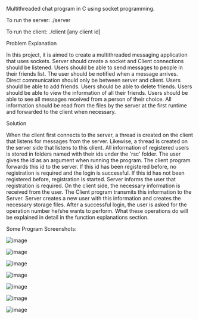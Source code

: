 Multithreaded chat program in C using socket programming.

To run the server: ./server

To run the client: ./client [any client id]

Problem Explanation

In this project, it is aimed to create a multithreaded messaging application that uses sockets. Server
should create a socket and Client connections should be listened. Users should be able to send
messages to people in their friends list. The user should be notified when a message arrives. Direct
communication should only be between server and client. Users should be able to add friends. Users
should be able to delete friends. Users should be able to view the information of all their friends.
Users should be able to see all messages received from a person of their choice. All information
should be read from the files by the server at the first runtime and forwarded to the client when
necessary.

Solution

When the client first connects to the server, a thread is created on the client that listens for
messages from the server. Likewise, a thread is created on the server side that listens to this client.
All information of registered users is stored in folders named with their ids under the 'rsc' folder.
The user gives the id as an argument when running the program. The client program forwards this id
to the server. If this id has been registered before, no registration is required and the login is
successful. If this id has not been registered before, registration is started. Server informs the user
that registration is required. On the client side, the necessary information is received from the user.
The Client program transmits this information to the Server. Server creates a new user with this
information and creates the necessary storage files.
After a successful login, the user is asked for the operation number he/she wants to perform. What
these operations do will be explained in detail in the function explanations section.

Some Program Screenshots:

![image](https://github.com/yavuz-cetin/Chat-Program/assets/77074984/59e772fc-f20d-4704-9b3b-a73e2bc77678)

![image](https://github.com/yavuz-cetin/Chat-Program/assets/77074984/268f6640-4b78-499f-bb3b-83cc6f84183a)

![image](https://github.com/yavuz-cetin/Chat-Program/assets/77074984/6ce8cf10-c878-47b3-b150-36b294163285)

![image](https://github.com/yavuz-cetin/Chat-Program/assets/77074984/48e22e51-48eb-497a-afca-8499c2f33b59)

![image](https://github.com/yavuz-cetin/Chat-Program/assets/77074984/6d0cd16a-4be1-4365-bd47-a72ebac4313f)

![image](https://github.com/yavuz-cetin/Chat-Program/assets/77074984/1b14fd51-8362-42b8-bcc0-b029c1a2a353)

![image](https://github.com/yavuz-cetin/Chat-Program/assets/77074984/941bcab1-1e13-4f24-9f61-df8010551666)






